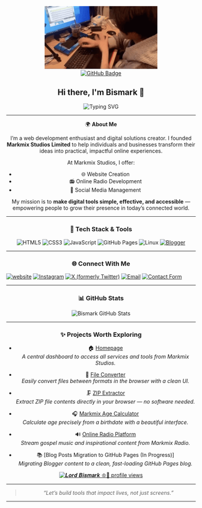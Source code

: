 <div id="header" align="center">
<img src="https://raw.githubusercontent.com/onebismark/files/refs/heads/main/eggtyun-beomgyu-txt-kpop.gif" alt="animated gif of person typing on a computer" width="300"/>
<div id="badges">
 <a href="https://github.com/onebismark?tab=followers"><img src="https://img.shields.io/github/followers/onebismark?label=Followers&style=social" alt="GitHub Badge"></a>
</div> 
<h2 align="center">Hi there, I'm Bismark 👋</h2>
<p align="center">
  <img src="https://readme-typing-svg.herokuapp.com?font=Fira+Code&size=26&pause=1000&center=true&vCenter=true&width=800&lines=Web+Dev+Enthusiast;Founder+of+Markmix+Studios;Turning+Ideas+Into+Digital+Reality;Linux+Lover;FOSS+Enthusiast" alt="Typing SVG" />
</p>

---

🌍 **About Me**

I’m a web development enthusiast and digital solutions creator. I founded **Markmix Studios Limited** to help individuals and businesses transform their ideas into practical, impactful online experiences.

At Markmix Studios, I offer:
- 🌐 Website Creation  
- 📻 Online Radio Development  
- 📲 Social Media Management

My mission is to **make digital tools simple, effective, and accessible** — empowering people to grow their presence in today’s connected world.

---

### 🚀 Tech Stack & Tools

![HTML5](https://img.shields.io/badge/html5-%23E34F26.svg?style=flat&logo=html5&logoColor=white)
![CSS3](https://img.shields.io/badge/css3-%231572B6.svg?style=flat&logo=css3&logoColor=white)
![JavaScript](https://img.shields.io/badge/javascript-%23323330.svg?style=flat&logo=javascript&logoColor=%23F7DF1E)
![GitHub Pages](https://img.shields.io/badge/GitHub_Pages-121013?style=flat&logo=github&logoColor=white)
![Linux](https://img.shields.io/badge/Linux-FCC624?style=flat&logo=linux&logoColor=black)
[![Blogger](https://img.shields.io/badge/Blogger-FF5722?style=flat&logo=blogger&logoColor=white)](https://www.blogger.com)

---

### 🌐 Connect With Me

<p align="left">
  <a href="https://markmixstudios.com" target="_blank"><img src="https://img.shields.io/badge/Website-Visit-orange?style=for-the-badge&logo=google-chrome" alt="website"/></a>
  <a href="https://instagram.com/onebismark" target="_blank"><img src="https://img.shields.io/badge/@onebismark-E4405F?style=for-the-badge&logo=instagram&logoColor=white" alt="Instagram"/></a>
  <a href="https://twitter.com/onebismark_" target="_blank"><img src="https://img.shields.io/badge/@onebismark_-000000?style=for-the-badge&logo=x&logoColor=white" alt="X (formerly Twitter)"/></a>
  <a href="mailto:bismark@markmixstudios.com"><img src="https://img.shields.io/badge/Email-Contact-red?style=for-the-badge&logo=gmail&logoColor=white" alt="Email"/></a>
  <a href="https://markmixstudios.com/p/contact.html" target="_blank"><img src="https://img.shields.io/badge/Contact_Form-Get_in_Touch-green?style=for-the-badge&logo=minutemailer" alt="Contact Form"/></a>
</p>

---

### 📊 GitHub Stats

<p align="center">
  <img src="https://github-readme-stats.vercel.app/api?username=onebismark&show_icons=true&theme=tokyonight&hide_title=true" alt="Bismark GitHub Stats" />
</p>

---

### ✨ Projects Worth Exploring

- 🏠 [Homepage](https://start.markmixstudios.com)  
  _A central dashboard to access all services and tools from Markmix Studios._

- 🔄 [File Converter](https://markmix-studios.github.io/file-converter)  
  _Easily convert files between formats in the browser with a clean UI._

- 🗜️ [ZIP Extractor](https://markmix-studios.github.io/zip-extractor)  
  _Extract ZIP file contents directly in your browser — no software needed._

- 🎧 [Markmix Age Calculator](https://markmix-studios.github.io/markmix-age-calculator/)  
  _Calculate age precisely from a birthdate with a beautiful interface._

- 🔊 [Online Radio Platform](https://markmixstudios.com/p/radio.html)  
  _Stream gospel music and inspirational content from Markmix Radio._

- 📚 [Blog Posts Migration to GitHub Pages (In Progress)]  
  _Migrating Blogger content to a clean, fast-loading GitHub Pages blog._

[![𝑳𝒐𝒓𝒅 𝑩𝒊𝒔𝒎𝒂𝒓𝒌 ♔🦅 profile views](https://u8views.com/api/v1/github/profiles/135444998/views/day-week-month-total-count.svg)](https://u8views.com/github/onebismark)

---

> _“Let’s build tools that impact lives, not just screens.”_

---
